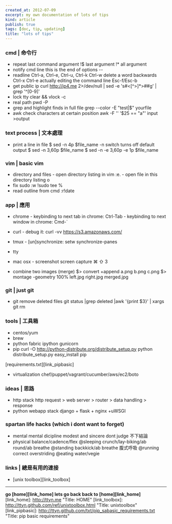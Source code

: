 ```yaml
---
created_at: 2012-07-09
excerpt: my own documentation of lots of tips
kind: article
publish: true
tags: [doc, tip, updating]
title: "lots of tips"
---
```


### __cmd | 命令行__
* repeat last command argument
        !$ last argument
        !* all argument
* notify cmd line this is the end of options
        --
* readline
        Ctrl-a, Ctrl-e, Ctrl-u, Ctrl-k
        Ctrl-w  delete a word backwards
        Ctrl-x Ctrl-e actually editing the command line
        Esc-f/Esc-b
* get public ip
        curl http://ip4.me 2>/dev/null | sed -e 's#<[^>]*>##g' | grep '^[0-9]'
* lock tty 
        clear && vlock -c 
* real path
        pwd -P
* grep and highlight finds in full file
        grep --color -E "test|$" yourfile
* awk check characters at certain position
        awk -F '' '$25 == "a"' input >output

 

### __text process | 文本處理__
* print a line in file
        $ sed -n 4p $file_name 
        -n switch turns off default output
        $ sed -n 3,60p $file_name
        $ sed -n -e 3,60p -e 1p $file_name


### __vim | basic vim__
* directory and files
        - open directory listing in vim
        :e.
        - open file in this directory listing
        o
* fix sudo
        :w !sudo tee %
* read outline from cmd
        :r!date

### __app | 應用__
* chrome
        - keybinding to next tab in chrome: Ctrl-Tab
        - keybinding to next window in chrome: Cmd-`
* curl
        - debug it: curl -vv https://s3.amazonaws.com/

* tmux
        - [un]synchronize: setw synchronize-panes
* tty

* mac osx
        - screenshot screen capture ⌘ ⇧ 3

* combine two images (merge)
        $> convert +append a.png b.png c.png
        $> montage -geometry 100% left.jpg right.jpg merged.jpg
        
        

### __git | just git__
* git remove deleted files 
        git status |grep deleted |awk '{print $3}' | xargs git rm

### __tools | 工具箱__
* centos/yum
* brew
* python
        fabric
        ipython
        gunicorn
* pip
        curl -O http://python-distribute.org/distribute_setup.py
        python distribute_setup.py
        easy_install pip

[requirements.txt][link_pipbasic]
* virtualization
        chef/puppet/vagrant/cucumber/aws/ec2/boto
        
### __ideas | 思路__
* http stack
        http request > web server > router > data handling > response
* python webapp stack
        django + flask + nginx +uWSGI
       

### __spartan life hacks__ (which i dont want to forget) 
* mental
        mental dicipline
        modest and sincere
        dont judge 不下結論
* physical
        balance/cadence/flex
        @sleeping crunch/lay-biking/ab round/ab breathe
        @standing backkick/ab breathe 腹式呼吸
        @running correct overstriding
        @eating water/vegie
        
        



### __links | 總是有用的連接__
* [unix toolbox][link_toolbox]


--- 

__go [home][link_home] lets go back back to [home][link_home]__
[link_home]: http://ttyn.me "Title: HOME"
[link_toolbox]: http://ttyn.github.com/ref/unixtoolbox.html "Title: unixtoolbox"
[link_pipbasic]: http://ttyn.github.com/txt/pip_sabasic_requirements.txt "Title: pip basic requirements"


